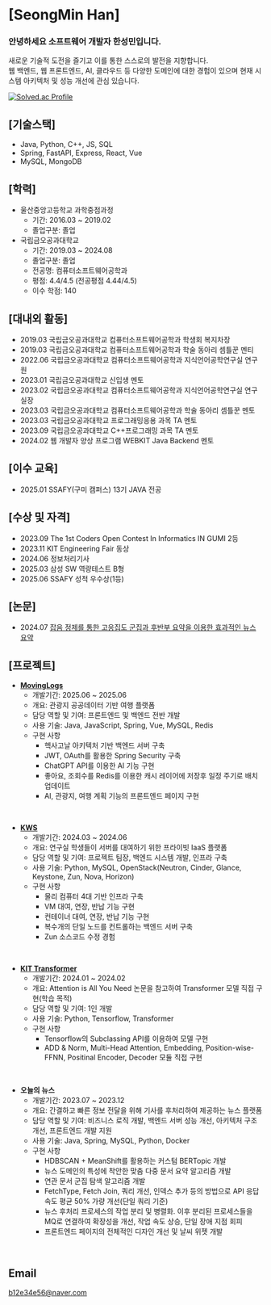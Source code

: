# [SeongMin Han]
### 안녕하세요 소프트웨어 개발자 한성민입니다.
새로운 기술적 도전을 즐기고 이를 통한 스스로의 발전을 지향합니다. <br> 웹 백엔드, 웹 프론트엔드, AI, 클라우드 등 다양한 도메인에 대한 경험이 있으며 현재 시스템 아키텍처 및 성능 개선에 관심 있습니다.

[![Solved.ac Profile](http://mazassumnida.wtf/api/v2/generate_badge?boj=b12e34e56)](https://solved.ac/b12e34e56/)

## [기술스택]
- Java, Python, C++, JS, SQL
- Spring, FastAPI, Express, React, Vue
- MySQL, MongoDB

## [학력]
- 울산중앙고등학교 과학중점과정
  - 기간: 2016.03 ~ 2019.02
  - 졸업구분: 졸업
- 국립금오공과대학교
  - 기간: 2019.03 ~ 2024.08
  - 졸업구분: 졸업
  - 전공명: 컴퓨터소프트웨어공학과
  - 평점: 4.4/4.5 (전공평점 4.44/4.5)
  - 이수 학점: 140

## [대내외 활동]
- 2019.03 국립금오공과대학교 컴퓨터소프트웨어공학과 학생회 복지차장
- 2019.03 국립금오공과대학교 컴퓨터소프트웨어공학과 학술 동아리 셈틀꾼 멘티
- 2022.06 국립금오공과대학교 컴퓨터소프트웨어공학과 지식언어공학연구실 연구원
- 2023.01 국립금오공과대학교 신입생 멘토
- 2023.02 국립금오공과대학교 컴퓨터소프트웨어공학과 지식언어공학연구실 연구실장
- 2023.03 국립금오공과대학교 컴퓨터소프트웨어공학과 학술 동아리 셈틀꾼 멘토
- 2023.03 국립금오공과대학교 프로그래밍응용 과목 TA 멘토
- 2023.09 국립금오공과대학교 C++프로그래밍 과목 TA 멘토
- 2024.02 웹 개발자 양상 프로그램 WEBKIT Java Backend 멘토

## [이수 교육]
- 2025.01 SSAFY(구미 캠퍼스) 13기 JAVA 전공

## [수상 및 자격]
- 2023.09 The 1st Coders Open Contest In Informatics IN GUMI 2등
- 2023.11 KIT Engineering Fair 동상
- 2024.06 정보처리기사
- 2025.03 삼성 SW 역량테스트 B형
- 2025.06 SSAFY 성적 우수상(1등)

## [논문]
- 2024.07 [잡음 정제를 통한 고응집도 군집과 후반부 요약을 이용한 효과적인 뉴스 요약](https://www.kci.go.kr/kciportal/ci/sereArticleSearch/ciSereArtiView.kci?sereArticleSearchBean.artiId=ART003109973)

## [프로젝트]
- **[MovingLogs](https://github.com/winteeeee/MovingLogs)**
  - 개발기간: 2025.06 ~ 2025.06
  - 개요: 관광지 공공데이터 기반 여행 플랫폼
  - 담당 역할 및 기여: 프론트엔드 및 백엔드 전반 개발
  - 사용 기술: Java, JavaScript, Spring, Vue, MySQL, Redis
  - 구현 사항
     - 헥사고날 아키텍처 기반 백엔드 서버 구축
     - JWT, OAuth를 활용한 Spring Security 구축
     - ChatGPT API를 이용한 AI 기능 구현
     - 좋아요, 조회수를 Redis를 이용한 캐시 레이어에 저장후 일정 주기로 배치 업데이트
     - AI, 관광지, 여행 계획 기능의 프론트엔드 페이지 구현
<br>

- **[KWS](https://github.com/winteeeee/KWS-backend)**
  - 개발기간: 2024.03 ~ 2024.06
  - 개요: 연구실 학생들이 서버를 대여하기 위한 프라이빗 IaaS 플랫폼
  - 담당 역할 및 기여: 프로젝트 팀장, 백엔드 시스템 개발, 인프라 구축
  - 사용 기술: Python, MySQL, OpenStack(Neutron, Cinder, Glance, Keystone, Zun, Nova, Horizon)
  - 구현 사항
    - 물리 컴퓨터 4대 기반 인프라 구축
    - VM 대여, 연장, 반납 기능 구현
    - 컨테이너 대여, 연장, 반납 기능 구현
    - 복수개의 단일 노드를 컨트롤하는 백엔드 서버 구축
    - Zun 소스코드 수정 경험
<br>

- **[KIT Transformer](https://github.com/winteeeee/KIT-Transformer)**
  - 개발기간: 2024.01 ~ 2024.02
  - 개요: Attention is All You Need 논문을 참고하여 Transformer 모델 직접 구현(학습 목적)
  - 담당 역할 및 기여: 1인 개발
  - 사용 기술: Python, Tensorflow, Transformer
  - 구현 사항
    - Tensorflow의 Subclassing API를 이용하여 모델 구현
    - ADD & Norm, Multi-Head Attention, Embedding, Position-wise-FFNN, Positinal Encoder, Decoder 모듈 직접 구현
<br>

- **오늘의 뉴스**
  - 개발기간: 2023.07 ~ 2023.12
  - 개요: 간결하고 빠른 정보 전달을 위해 기사를 후처리하여 제공하는 뉴스 플랫폼
  - 담당 역할 및 기여: 비즈니스 로직 개발, 백엔드 서버 성능 개선, 아키텍처 구조 개선, 프론트엔드 개발 지원
  - 사용 기술: Java, Spring, MySQL, Python, Docker
  - 구현 사항
    - HDBSCAN + MeanShift를 활용하는 커스텀 BERTopic 개발
    - 뉴스 도메인의 특성에 착안한 맞춤 다중 문서 요약 알고리즘 개발
    - 연관 문서 군집 탐색 알고리즘 개발
    - FetchType, Fetch Join, 쿼리 개선, 인덱스 추가 등의 방법으로 API 응답 속도 평균 50% 가량 개선(단일 쿼리 기준)
    - 뉴스 후처리 프로세스의 작업 분리 및 병렬화. 이후 분리된 프로세스들을 MQ로 연결하여 확장성을 개선, 작업 속도 상승, 단일 장애 지점 회피
    - 프론트엔드 페이지의 전체적인 디자인 개선 및 날씨 위젯 개발
<br>


## Email
b12e34e56@naver.com

